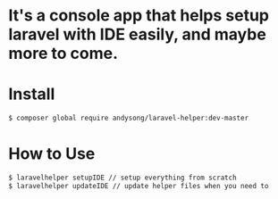 # It's a console app that helps setup laravel with IDE easily, and maybe more to come.

# Install

```sh
$ composer global require andysong/laravel-helper:dev-master
```

# How to Use

```sh
$ laravelhelper setupIDE // setup everything from scratch
$ laravelhelper updateIDE // update helper files when you need to
```

